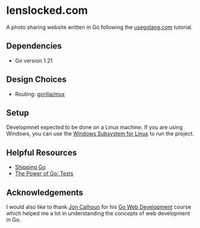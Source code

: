 # lenslocked.com

A photo sharing website written in Go following the [usegolang.com](https://www.usegolang.com) tutorial.

## Dependencies

- Go version 1.21

## Design Choices
- Routing: [gorilla/mux](https://github.com/gorilla/mux)

## Setup

Developmnet expected to be done on a Linux machine. If you are using Windows, you can use the [Windows Subsystem for Linux](https://docs.microsoft.com/en-us/windows/wsl/install-win10) to run the project.

## Helpful Resources
* [Shipping Go](https://www.manning.com/books/shipping-go)
* [The Power of Go: Tests](https://bitfieldconsulting.com/books/tests)

## Acknowledgements

I would also like to thank [Jon Calhoun](https://www.calhoun.io) for his [Go Web Development](https://www.usegolang.com) course which helped me a lot in understanding the concepts of web development in Go.



